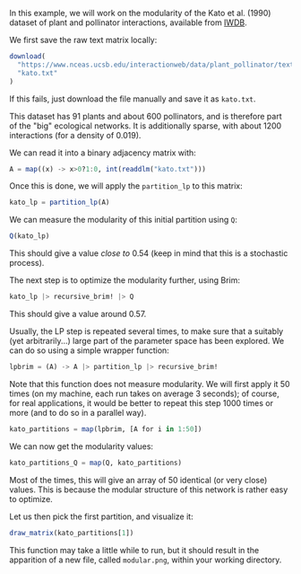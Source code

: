 In this example, we will work on the modularity of the Kato et al. (1990)
dataset of plant and pollinator interactions, available from [IWDB][IWDB].

[IWDB]: https://www.nceas.ucsb.edu/interactionweb/html/kato_1990.html

We first save the raw text matrix locally:

```julia
download(
  "https://www.nceas.ucsb.edu/interactionweb/data/plant_pollinator/text/kato_matr_f.txt",
  "kato.txt"
)
```

If this fails, just download the file manually and save it as `kato.txt`.

This dataset has 91 plants and about 600 pollinators, and is therefore part of
the "big" ecological networks. It is additionally sparse, with about 1200
interactions (for a density of 0.019).

We can read it into a binary adjacency matrix with:

```julia
A = map((x) -> x>0?1:0, int(readdlm("kato.txt")))
```

Once this is done, we will apply the `partition_lp` to this matrix:

```julia
kato_lp = partition_lp(A)
```

We can measure the modularity of this initial partition using `Q`:

```julia
Q(kato_lp)
```

This should give a value *close to* 0.54 (keep in mind that this is a stochastic
process).

The next step is to optimize the modularity further, using Brim:

```julia
kato_lp |> recursive_brim! |> Q
```

This should give a value around 0.57.

Usually, the LP step is repeated several times, to make sure that a suitably
(yet arbitrarily...) large part of the parameter space has been explored. We can
do so using a simple wrapper function:

```julia
lpbrim = (A) -> A |> partition_lp |> recursive_brim!
```

Note that this function does not measure modularity. We will first apply it 50
times (on my machine, each run takes on average 3 seconds); of course, for real
applications, it would be better to repeat this step 1000 times or more (and to
do so in a parallel way).

```julia
kato_partitions = map(lpbrim, [A for i in 1:50])
```

We can now get the modularity values:

```julia
kato_partitions_Q = map(Q, kato_partitions)
```

Most of the times, this will give an array of 50 identical (or very close)
values. This is because the modular structure of this network is rather easy to
optimize.

Let us then pick the first partition, and visualize it:

```julia
draw_matrix(kato_partitions[1])
```

This function may take a little while to run, but it should result in the
apparition of a new file, called `modular.png`, within your working directory.
